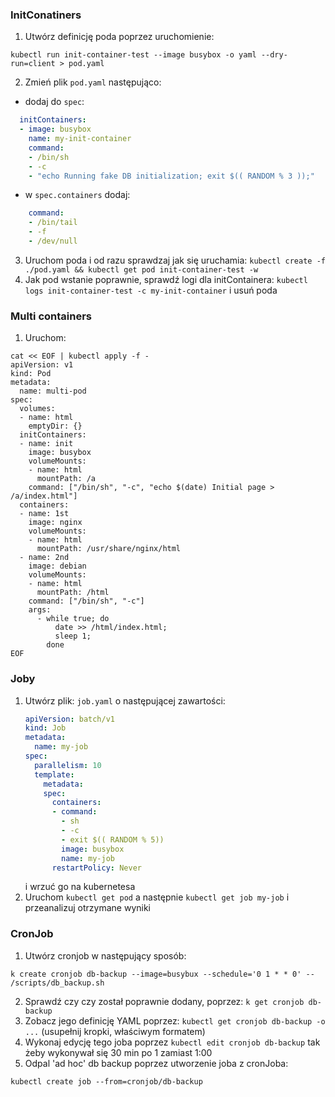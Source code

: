 ### InitConatiners
1. Utwórz definicję poda poprzez uruchomienie:
```shell
kubectl run init-container-test --image busybox -o yaml --dry-run=client > pod.yaml
```
2. Zmień plik `pod.yaml` następująco:
* dodaj do `spec`:
```yaml
  initContainers:
  - image: busybox
    name: my-init-container
    command:
    - /bin/sh
    - -c
    - "echo Running fake DB initialization; exit $(( RANDOM % 3 ));"
```
* w `spec.containers` dodaj:
```yaml
    command:
    - /bin/tail
    - -f
    - /dev/null
```
3. Uruchom poda i od razu sprawdzaj jak się uruchamia: `kubectl create -f ./pod.yaml && kubectl get pod init-container-test -w`
4. Jak pod wstanie poprawnie, sprawdź logi dla initContainera: `kubectl logs init-container-test -c my-init-container` i usuń poda
### Multi containers
1. Uruchom:
```shell
cat << EOF | kubectl apply -f -
apiVersion: v1
kind: Pod
metadata:
  name: multi-pod
spec:
  volumes:
  - name: html
    emptyDir: {}
  initContainers:
  - name: init
    image: busybox
    volumeMounts:
    - name: html
      mountPath: /a
    command: ["/bin/sh", "-c", "echo $(date) Initial page > /a/index.html"]
  containers:
  - name: 1st
    image: nginx
    volumeMounts:
    - name: html
      mountPath: /usr/share/nginx/html
  - name: 2nd
    image: debian
    volumeMounts:
    - name: html
      mountPath: /html
    command: ["/bin/sh", "-c"]
    args:
      - while true; do
          date >> /html/index.html;
          sleep 1;
        done
EOF

```
### Joby
1. Utwórz plik: `job.yaml` o następującej zawartości:
    ```yaml
    apiVersion: batch/v1
    kind: Job
    metadata:
      name: my-job
    spec:
      parallelism: 10
      template:
        metadata:
        spec:
          containers:
          - command:
            - sh
            - -c
            - exit $(( RANDOM % 5))
            image: busybox
            name: my-job
          restartPolicy: Never
    ```
    i wrzuć go na kubernetesa
2. Uruchom `kubectl get pod` a następnie `kubectl get job my-job` i przeanalizuj otrzymane wyniki
### CronJob
1. Utwórz cronjob w następujący sposób:
```shell
k create cronjob db-backup --image=busybux --schedule='0 1 * * 0' -- /scripts/db_backup.sh
```
2. Sprawdź czy czy został poprawnie dodany, poprzez: `k get cronjob db-backup` 
3. Zobacz jego definicję YAML poprzez: `kubectl get cronjob db-backup -o ...` (usupełnij kropki, właściwym formatem) 
4. Wykonaj edycję tego joba poprzez `kubectl edit cronjob db-backup` tak żeby wykonywał się 30 min po 1 zamiast 1:00
5. Odpal 'ad hoc' db backup poprzez utworzenie joba z cronJoba:
```shell
kubectl create job --from=cronjob/db-backup
```